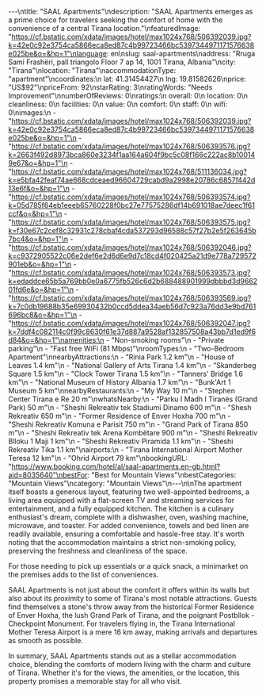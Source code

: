 ---\ntitle: "SAAL Apartments"\ndescription: "SAAL Apartments emerges as a prime choice for travelers seeking the comfort of home with the convenience of a central Tirana location."\nfeaturedImage: "https://cf.bstatic.com/xdata/images/hotel/max1024x768/506392039.jpg?k=42e0c92e3754ca5866eca8ed87c4b99723466bc5397344971171576638e025be&o=&hp=1"\nlanguage: en\nslug: saal-apartments\naddress: "Rruga Sami Frashëri, pall triangolo Floor 7 ap 14, 1001 Tirana, Albania"\ncity: "Tirana"\nlocation: "Tirana"\naccommodationType: "apartment"\ncoordinates:\n  lat: 41.31454427\n  lng: 19.81582626\nprice: "US$92"\npriceFrom: 92\nstarRating: 3\nratingWords: "Needs Improvement"\nnumberOfReviews: 0\nratings:\n  overall: 0\n  location: 0\n  cleanliness: 0\n  facilities: 0\n  value: 0\n  comfort: 0\n  staff: 0\n  wifi: 0\nimages:\n  - "https://cf.bstatic.com/xdata/images/hotel/max1024x768/506392039.jpg?k=42e0c92e3754ca5866eca8ed87c4b99723466bc5397344971171576638e025be&o=&hp=1"\n  - "https://cf.bstatic.com/xdata/images/hotel/max1024x768/506393576.jpg?k=2663f492d8973bca860e3234f1aa164a604f9bc5c08f166c222ac8b100149e67&o=&hp=1"\n  - "https://cf.bstatic.com/xdata/images/hotel/max1024x768/511136034.jpg?k=e5bfa42feaf74ae668cdceaed96604729cabd9a2998e20786c6857f442d13e6f&o=&hp=1"\n  - "https://cf.bstatic.com/xdata/images/hotel/max1024x768/506393574.jpg?k=05d785f64eb1eeeb65760228f0bc27e77575286df14b691018ae7deec1f61ccf&o=&hp=1"\n  - "https://cf.bstatic.com/xdata/images/hotel/max1024x768/506393575.jpg?k=f30e67c2cef8c32931c278cbaf4cda537293d96588c57f27b2e5f263645b7bc4&o=&hp=1"\n  - "https://cf.bstatic.com/xdata/images/hotel/max1024x768/506392046.jpg?k=c9372905522c06e2def6e2d6d6e9d7c18cd4f020425a21d9e778a729572901eb&o=&hp=1"\n  - "https://cf.bstatic.com/xdata/images/hotel/max1024x768/506393573.jpg?k=edaddce65b5a769bb0e0a6775fb526c6d2b688488901999dbbbd3d966201fd6e&o=&hp=1"\n  - "https://cf.bstatic.com/xdata/images/hotel/max1024x768/506393569.jpg?k=7c0db19688b35e69930432b0ccd5ddea34aeb56d7c923a76dd3e9bd761696bc8&o=&hp=1"\n  - "https://cf.bstatic.com/xdata/images/hotel/max1024x768/506392047.jpg?k=7ddf4c082114c0f99c8630f61e37d887a9528af132857508a43bb7d1ed9f6d84&o=&hp=1"\namenities:\n  - "Non-smoking rooms"\n  - "Private parking"\n  - "Fast free WiFi (81 Mbps)"\nroomTypes:\n  - "Two-Bedroom Apartment"\nnearbyAttractions:\n  - "Rinia Park 1.2 km"\n  - "House of Leaves 1.4 km"\n  - "National Gallery of Arts Tirana 1.4 km"\n  - "Skanderbeg Square 1.5 km"\n  - "Clock Tower Tirana 1.5 km"\n  - "Tanners' Bridge 1.6 km"\n  - "National Museum of History Albania 1.7 km"\n  - "Bunk'Art 1 Museum 5 km"\nnearbyRestaurants:\n  - "My Way 10 m"\n  - "Stephen Center Tirana e Re 20 m"\nwhatsNearby:\n  - "Parku I Madh I Tiranës (Grand Park) 50 m"\n  - "Sheshi Rekreativ tek Stadiumi Dinamo 600 m"\n  - "Shesh Rekreativ 650 m"\n  - "Former Residence of Enver Hoxha 700 m"\n  - "Sheshi Rekreativ Komuna e Parisit 750 m"\n  - "Grand Park of Tirana 850 m"\n  - "Sheshi Rekreativ tek Arena Kombëtare 900 m"\n  - "Sheshi Rekreativ Blloku 1 Maji 1 km"\n  - "Sheshi Rekreativ Piramida 1.1 km"\n  - "Sheshi Rekreativ Tika 1.1 km"\nairports:\n  - "Tirana International Airport Mother Teresa 12 km"\n  - "Ohrid Airport 79 km"\nbookingURL: "https://www.booking.com/hotel/al/saal-apartments.en-gb.html?aid=8035640"\nbestFor: "Best for Mountain Views"\nbestCategories: "Mountain Views"\ncategory: "Mountain Views"\n---\n\nThe apartment itself boasts a generous layout, featuring two well-appointed bedrooms, a living area equipped with a flat-screen TV and streaming services for entertainment, and a fully equipped kitchen. The kitchen is a culinary enthusiast's dream, complete with a dishwasher, oven, washing machine, microwave, and toaster. For added convenience, towels and bed linen are readily available, ensuring a comfortable and hassle-free stay. It's worth noting that the accommodation maintains a strict non-smoking policy, preserving the freshness and cleanliness of the space.

For those needing to pick up essentials or a quick snack, a minimarket on the premises adds to the list of conveniences. 

SAAL Apartments is not just about the comfort it offers within its walls but also about its proximity to some of Tirana's most notable attractions. Guests find themselves a stone's throw away from the historical Former Residence of Enver Hoxha, the lush Grand Park of Tirana, and the poignant Postbllok - Checkpoint Monument. For travelers flying in, the Tirana International Mother Teresa Airport is a mere 16 km away, making arrivals and departures as smooth as possible.

In summary, SAAL Apartments stands out as a stellar accommodation choice, blending the comforts of modern living with the charm and culture of Tirana. Whether it's for the views, the amenities, or the location, this property promises a memorable stay for all who visit.